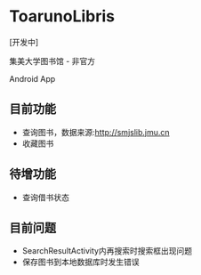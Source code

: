 # ToarunoLibris
[开发中]

集美大学图书馆 - 非官方

Android App

## 目前功能
* 查询图书，数据来源:http://smjslib.jmu.cn
* 收藏图书

## 待增功能
* 查询借书状态

## 目前问题
* SearchResultActivity内再搜索时搜索框出现问题
* 保存图书到本地数据库时发生错误